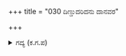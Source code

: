 +++
title = "030 ದಿಣ್ಡುದರಿದನು ದಾನವರ"

+++

<details><summary>ಗದ್ಯ (ಕ.ಗ.ಪ) </summary>

30. ನಂದೀಶ್ವರನು ದಾನವರನ್ನು ದಿಂಡಿನಂತೆ ಕತ್ತರಿಸಿದನು. ಭೂಮಿಯೆಲ್ಲ ರಕ್ತ, ತುಂಡಾದ ಮಾಂಸ, ಕರುಳುಗಳ ಮಯವಾಯಿತು.  ಆ ಕೆಸರಿನಲ್ಲಿ ಅಸಂಖ್ಯ ರಥ, ಆನೆ, ಕುದುರೆಗಳು ಮುಳುಗಿ ಹೋದವು. ರಾಕ್ಷಸರ ಹಿಂಡು ಒಡೆಯಿತು. ರಾಕ್ಷಸರನೇಕರು ಹಿಂಡೊಡೆದು ಭಯ ಹುಟ್ಟುವಂತೆ ಮೇಲ್ವಾಯಲು ಖಂಡ ಪರಶುವಿನ (ಈಶ್ವರ) ಭಕ್ತನಾದ ನಂದಿಯು ಅವರನ್ನೆಲ್ಲ ಸವರಿಹಾಕಿದನು. ಸಾಲು ಸಾಲಾಗಿ ಹೆಣಗಳ ರಾಶಿಯೇ ಬಿದ್ದಿತು.
</details>
